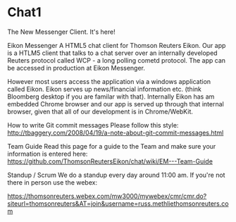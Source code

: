 # Chat1
The New Messenger Client. It's here!

Eikon Messenger
A HTML5 chat client for Thomson Reuters Eikon.
Our app is a HTLM5 client that talks to a chat server over an internally developed Reuters protocol called WCP - a long polling cometd protocol. The app can be accessed in production at Eikon Messenger.

However most users access the application via a windows application called Eikon. Eikon serves up news/financial information etc. (think Bloomberg desktop if you are familar with that). Internally Eikon has am embedded Chrome browser and our app is served up through that internal browser, given that all of our development is in Chrome/WebKit.

How to write Git commit messages
Please follow this style: http://tbaggery.com/2008/04/19/a-note-about-git-commit-messages.html

Team Guide
Read this page for a guide to the Team and make sure your information is entered here: https://github.com/ThomsonReutersEikon/chat/wiki/EM---Team-Guide

Standup / Scrum
We do a standup every day around 11:00 am. If you're not there in person use the webex:

https://thomsonreuters.webex.com/mw3000/mywebex/cmr/cmr.do?siteurl=thomsonreuters&AT=join&username=russ.methliethomsonreuters.com

